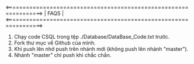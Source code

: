 <=================================================================>
|                              FAQS                               |
<=================================================================>
                            
1. Chạy code CSQL trong tệp ./Database/DataBase_Code.txt trước.
2. Fork thư mục về Github của mình.
3. Khi push lên nhớ push trên nhánh mới (không push lên nhánh "master").
4. Nhánh "master" chỉ push khi chắc chắn.
